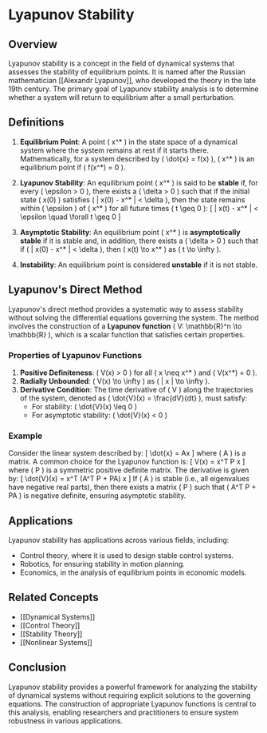 
# Lyapunov Stability

## Overview
Lyapunov stability is a concept in the field of dynamical systems that assesses the stability of equilibrium points. It is named after the Russian mathematician [[Alexandr Lyapunov]], who developed the theory in the late 19th century. The primary goal of Lyapunov stability analysis is to determine whether a system will return to equilibrium after a small perturbation.

## Definitions
1. **Equilibrium Point**: A point \( x^* \) in the state space of a dynamical system where the system remains at rest if it starts there. Mathematically, for a system described by \( \dot{x} = f(x) \), \( x^* \) is an equilibrium point if \( f(x^*) = 0 \).

2. **Lyapunov Stability**: An equilibrium point \( x^* \) is said to be **stable** if, for every \( \epsilon > 0 \), there exists a \( \delta > 0 \) such that if the initial state \( x(0) \) satisfies \( \| x(0) - x^* \| < \delta \), then the state remains within \( \epsilon \) of \( x^* \) for all future times \( t \geq 0 \):
   \[
   \| x(t) - x^* \| < \epsilon \quad \forall t \geq 0
   \]

3. **Asymptotic Stability**: An equilibrium point \( x^* \) is **asymptotically stable** if it is stable and, in addition, there exists a \( \delta > 0 \) such that if \( \| x(0) - x^* \| < \delta \), then \( x(t) \to x^* \) as \( t \to \infty \).

4. **Instability**: An equilibrium point is considered **unstable** if it is not stable.

## Lyapunov's Direct Method
Lyapunov's direct method provides a systematic way to assess stability without solving the differential equations governing the system. The method involves the construction of a **Lyapunov function** \( V: \mathbb{R}^n \to \mathbb{R} \), which is a scalar function that satisfies certain properties.

### Properties of Lyapunov Functions
1. **Positive Definiteness**: \( V(x) > 0 \) for all \( x \neq x^* \) and \( V(x^*) = 0 \).
2. **Radially Unbounded**: \( V(x) \to \infty \) as \( \| x \| \to \infty \).
3. **Derivative Condition**: The time derivative of \( V \) along the trajectories of the system, denoted as \( \dot{V}(x) = \frac{dV}{dt} \), must satisfy:
   - For stability: \( \dot{V}(x) \leq 0 \)
   - For asymptotic stability: \( \dot{V}(x) < 0 \)

### Example
Consider the linear system described by:
\[
\dot{x} = Ax
\]
where \( A \) is a matrix. A common choice for the Lyapunov function is:
\[
V(x) = x^T P x
\]
where \( P \) is a symmetric positive definite matrix. The derivative is given by:
\[
\dot{V}(x) = x^T (A^T P + PA) x
\]
If \( A \) is stable (i.e., all eigenvalues have negative real parts), then there exists a matrix \( P \) such that \( A^T P + PA \) is negative definite, ensuring asymptotic stability.

## Applications
Lyapunov stability has applications across various fields, including:
- Control theory, where it is used to design stable control systems.
- Robotics, for ensuring stability in motion planning.
- Economics, in the analysis of equilibrium points in economic models.

## Related Concepts
- [[Dynamical Systems]]
- [[Control Theory]]
- [[Stability Theory]]
- [[Nonlinear Systems]]

## Conclusion
Lyapunov stability provides a powerful framework for analyzing the stability of dynamical systems without requiring explicit solutions to the governing equations. The construction of appropriate Lyapunov functions is central to this analysis, enabling researchers and practitioners to ensure system robustness in various applications.


